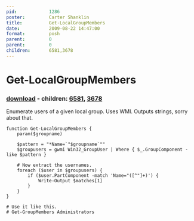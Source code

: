```yaml
---
pid:            1286
poster:         Carter Shanklin
title:          Get-LocalGroupMembers
date:           2009-08-22 14:47:00
format:         posh
parent:         0
parent:         0
children:       6581,3678
---
```


# Get-LocalGroupMembers

### [download](1286.ps1) - children: [6581](6581.md), [3678](3678.md)

Enumerate users of a given local group. Uses WMI. Outputs strings, sorry about that.

```posh
function Get-LocalGroupMembers {
	param($groupname)

	$pattern = "*Name=`"$groupname`""
	$groupusers = gwmi Win32_GroupUser | Where { $_.GroupComponent -like $pattern }

	# Now extract the usernames.
	foreach ($user in $groupusers) {
		if ($user.PartComponent -match 'Name="([^"]+)') {
			Write-Output $matches[1]
		}
	}
}

# Use it like this.
# Get-GroupMembers Administrators

```

